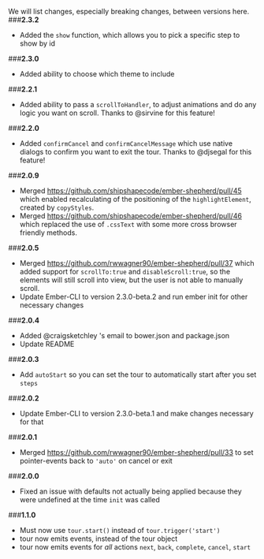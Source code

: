 We will list changes, especially breaking changes, between versions here.
###**2.3.2**
* Added the `show` function, which allows you to pick a specific step to show by id

###**2.3.0**
* Added ability to choose which theme to include

###**2.2.1**
* Added ability to pass a `scrollToHandler`, to adjust animations and do any logic you want on scroll.
Thanks to @sirvine for this feature!

###**2.2.0**
* Added `confirmCancel` and `confirmCancelMessage` which use native dialogs to confirm you want to exit the tour. Thanks to @djsegal for this feature!

###**2.0.9**
* Merged https://github.com/shipshapecode/ember-shepherd/pull/45 which enabled recalculating of the positioning of the `highlightElement`, created by `copyStyles`.
* Merged https://github.com/shipshapecode/ember-shepherd/pull/46 which replaced the use of `.cssText` with some more cross browser friendly methods.

###**2.0.5**
* Merged https://github.com/rwwagner90/ember-shepherd/pull/37 which added support for `scrollTo:true` and `disableScroll:true`, so the elements will still scroll into view, but the user is not able to manually scroll.
* Update Ember-CLI to version 2.3.0-beta.2 and run ember init for other necessary changes

###**2.0.4**

* Added @craigsketchley 's email to bower.json and package.json
* Update README

###**2.0.3**

* Add `autoStart` so you can set the tour to automatically start after you set `steps`

###**2.0.2**

* Update Ember-CLI to version 2.3.0-beta.1 and make changes necessary for that

###**2.0.1**

* Merged https://github.com/rwwagner90/ember-shepherd/pull/33 to set pointer-events back to `'auto'` on cancel or exit

###**2.0.0**

* Fixed an issue with defaults not actually being applied because they were undefined at the time `init` was called

###**1.1.0**

* Must now use `tour.start()` instead of `tour.trigger('start')`
* tour now emits events, instead of the tour object
* tour now emits events for *all* actions `next`, `back`, `complete`, `cancel`, `start`

